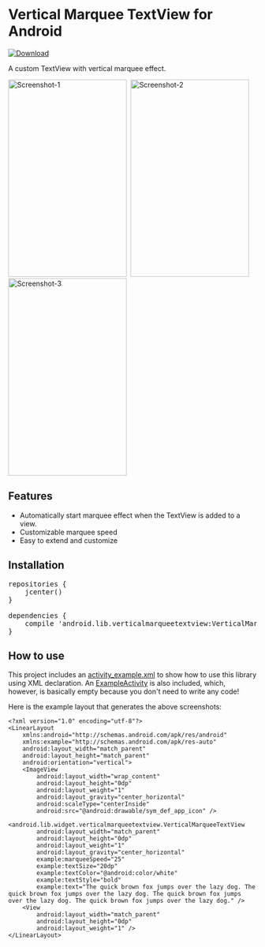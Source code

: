 Vertical Marquee TextView for Android
=====================================

[ ![Download](https://api.bintray.com/packages/ayltai/maven/Android-Lib-VerticalMarqueeTextView/images/download.svg) ](https://bintray.com/ayltai/maven/Android-Lib-VerticalMarqueeTextView/_latestVersion)

A custom TextView with vertical marquee effect.

<img src="https://raw.github.com/ayltai/Android-Lib-VerticalMarqueeTextView/master/screenshots/device-2014-02-22-000150.png" width="240" height="400" alt="Screenshot-1" />&nbsp;
<img src="https://raw.github.com/ayltai/Android-Lib-VerticalMarqueeTextView/master/screenshots/device-2014-02-22-000158.png" width="240" height="400" alt="Screenshot-2" />&nbsp;
<img src="https://raw.github.com/ayltai/Android-Lib-VerticalMarqueeTextView/master/screenshots/device-2014-02-22-000208.png" width="240" height="400" alt="Screenshot-3" />

Features
--------

* Automatically start marquee effect when the TextView is added to a view.
* Customizable marquee speed
* Easy to extend and customize

Installation
------------

<pre>
repositories {
    jcenter()
}

dependencies {
    compile 'android.lib.verticalmarqueetextview:VerticalMarqueeTextView:+'
}
</pre>

How to use
----------

This project includes an [activity_example.xml](https://github.com/ayltai/Android-Lib-VerticalMarqueeTextView/blob/master/Samples/src/main/res/layout/activity_example.xml) to show how to use this library using XML declaration. An [ExampleActivity](https://github.com/ayltai/Android-Lib-VerticalMarqueeTextView/blob/master/Samples/src/main/java/android/lib/widget/verticalmarqueetextview/ExampleActivity.java) is also included, which, however, is basically empty because you don't need to write any code!

Here is the example layout that generates the above screenshots:

    <?xml version="1.0" encoding="utf-8"?>
    <LinearLayout
        xmlns:android="http://schemas.android.com/apk/res/android"
        xmlns:example="http://schemas.android.com/apk/res-auto"
        android:layout_width="match_parent"
        android:layout_height="match_parent"
        android:orientation="vertical">
        <ImageView
            android:layout_width="wrap_content"
            android:layout_height="0dp"
            android:layout_weight="1"
            android:layout_gravity="center_horizontal"
            android:scaleType="centerInside"
            android:src="@android:drawable/sym_def_app_icon" />
        <android.lib.widget.verticalmarqueetextview.VerticalMarqueeTextView
            android:layout_width="match_parent"
            android:layout_height="0dp"
            android:layout_weight="1"
            android:layout_gravity="center_horizontal"
            example:marqueeSpeed="25"
            example:textSize="20dp"
            example:textColor="@android:color/white"
            example:textStyle="bold"
            example:text="The quick brown fox jumps over the lazy dog. The quick brown fox jumps over the lazy dog. The quick brown fox jumps over the lazy dog. The quick brown fox jumps over the lazy dog." />
        <View
            android:layout_width="match_parent"
            android:layout_height="0dp"
            android:layout_weight="1" />
    </LinearLayout>
